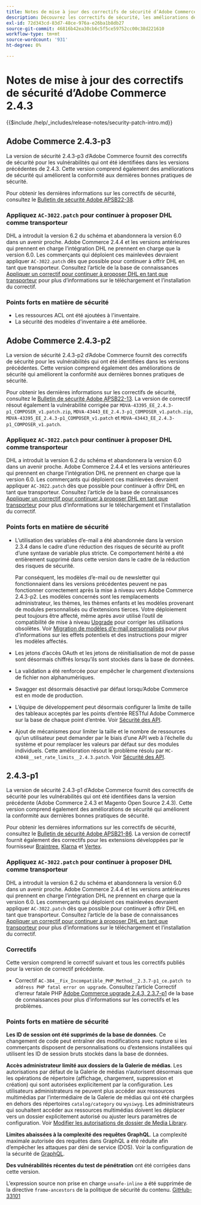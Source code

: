 ```yaml
---
title: Notes de mise à jour des correctifs de sécurité d’Adobe Commerce 2.4.3
description: Découvrez les correctifs de sécurité, les améliorations de sécurité et les autres mises à jour liées à la sécurité inclus dans les versions des correctifs de sécurité pour Adobe Commerce version 2.4.3.
exl-id: 72d343cd-83d7-48ce-976a-e26ba1b8db27
source-git-commit: 46816b42ea30cb6c5f5ce59752cc00c38d221610
workflow-type: tm+mt
source-wordcount: '931'
ht-degree: 0%

---
```



# Notes de mise à jour des correctifs de sécurité d’Adobe Commerce 2.4.3

{{$include /help/_includes/release-notes/security-patch-intro.md}}

## Adobe Commerce 2.4.3-p3

La version de sécurité 2.4.3-p3 d’Adobe Commerce fournit des correctifs de sécurité pour les vulnérabilités qui ont été identifiées dans les versions précédentes de 2.4.3. Cette version comprend également des améliorations de sécurité qui améliorent la conformité aux dernières bonnes pratiques de sécurité.

Pour obtenir les dernières informations sur les correctifs de sécurité, consultez le [Bulletin de sécurité Adobe APSB22-38](https://helpx.adobe.com/security/products/magento/apsb22-38.html).

### Appliquez `AC-3022.patch` pour continuer à proposer DHL comme transporteur

DHL a introduit la version 6.2 du schéma et abandonnera la version 6.0 dans un avenir proche. Adobe Commerce 2.4.4 et les versions antérieures qui prennent en charge l’intégration DHL ne prennent en charge que la version 6.0. Les commerçants qui déploient ces mainlevées devraient appliquer `AC-3022.patch` dès que possible pour continuer à offrir DHL en tant que transporteur. Consultez l’article de la base de connaissances [Appliquer un correctif pour continuer à proposer DHL en tant que transporteur](https://support.magento.com/hc/en-us/articles/7707818131597-Apply-a-patch-to-continue-offering-DHL-as-shipping-carrier) pour plus d’informations sur le téléchargement et l’installation du correctif.

### Points forts en matière de sécurité

* Les ressources ACL ont été ajoutées à l&#39;inventaire.
* La sécurité des modèles d&#39;inventaire a été améliorée.



## Adobe Commerce 2.4.3-p2

La version de sécurité 2.4.3-p2 d’Adobe Commerce fournit des correctifs de sécurité pour les vulnérabilités qui ont été identifiées dans les versions précédentes. Cette version comprend également des améliorations de sécurité qui améliorent la conformité aux dernières bonnes pratiques de sécurité.

Pour obtenir les dernières informations sur les correctifs de sécurité, consultez le [Bulletin de sécurité Adobe APSB22-13](https://helpx.adobe.com/security/products/magento/apsb22-13.html).  La version de correctif résout également la vulnérabilité corrigée par `MDVA-43395_EE_2.4.3-p1_COMPOSER_v1.patch.zip`, `MDVA-43443_EE_2.4.3-p1_COMPOSER_v1.patch.zip`, `MDVA-43395_EE_2.4.3-p1_COMPOSER_v1.patch` et `MDVA-43443_EE_2.4.3-p1_COMPOSER_v1.patch`.


### Appliquez `AC-3022.patch` pour continuer à proposer DHL comme transporteur

DHL a introduit la version 6.2 du schéma et abandonnera la version 6.0 dans un avenir proche. Adobe Commerce 2.4.4 et les versions antérieures qui prennent en charge l’intégration DHL ne prennent en charge que la version 6.0. Les commerçants qui déploient ces mainlevées devraient appliquer `AC-3022.patch` dès que possible pour continuer à offrir DHL en tant que transporteur. Consultez l’article de la base de connaissances [Appliquer un correctif pour continuer à proposer DHL en tant que transporteur](https://support.magento.com/hc/en-us/articles/7707818131597-Apply-a-patch-to-continue-offering-DHL-as-shipping-carrier) pour plus d’informations sur le téléchargement et l’installation du correctif.

### Points forts en matière de sécurité

* L’utilisation des variables d’e-mail a été abandonnée dans la version 2.3.4 dans le cadre d’une réduction des risques de sécurité au profit d’une syntaxe de variable plus stricte. Ce comportement hérité a été entièrement supprimé dans cette version dans le cadre de la réduction des risques de sécurité.

  Par conséquent, les modèles d’e-mail ou de newsletter qui fonctionnaient dans les versions précédentes peuvent ne pas fonctionner correctement après la mise à niveau vers Adobe Commerce 2.4.3-p2. Les modèles concernés sont les remplacements administrateur, les thèmes, les thèmes enfants et les modèles provenant de modules personnalisés ou d’extensions tierces. Votre déploiement peut toujours être affecté, même après avoir utilisé l’outil de compatibilité de mise à niveau [Upgrade](https://experienceleague.adobe.com/docs/commerce-operations/upgrade-guide/upgrade-compatibility-tool/overview.html?lang=en) pour corriger les utilisations obsolètes. Voir [Migration de modèles d’e-mail personnalisés](https://developer.adobe.com/commerce/frontend-core/guide/templates/email-migration/) pour plus d’informations sur les effets potentiels et des instructions pour migrer les modèles affectés.

* Les jetons d’accès OAuth et les jetons de réinitialisation de mot de passe sont désormais chiffrés lorsqu’ils sont stockés dans la base de données. <!-- AC-520 1323-->

* La validation a été renforcée pour empêcher le chargement d’extensions de fichier non alphanumériques. <!-- AC-479-->

* Swagger est désormais désactivé par défaut lorsqu’Adobe Commerce est en mode de production. <!-- AC-1450-->

* L’équipe de développement peut désormais configurer la limite de taille des tableaux acceptés par les points d’entrée RESTful Adobe Commerce sur la base de chaque point d’entrée. Voir [Sécurité des API](https://developer.adobe.com/commerce/webapi/get-started/api-security/). <!-- AC-465-->

* Ajout de mécanismes pour limiter la taille et le nombre de ressources qu’un utilisateur peut demander par le biais d’une API web à l’échelle du système et pour remplacer les valeurs par défaut sur des modules individuels. Cette amélioration résout le problème résolu par `MC-43048__set_rate_limits__2.4.3.patch`. Voir [Sécurité des API](https://developer.adobe.com/commerce/webapi/get-started/api-security/). <!-- AC-1120-->


## 2.4.3-p1

La version de sécurité 2.4.3-p1 d’Adobe Commerce fournit des correctifs de sécurité pour les vulnérabilités qui ont été identifiées dans la version précédente (Adobe Commerce 2.4.3 et Magento Open Source 2.4.3). Cette version comprend également des améliorations de sécurité qui améliorent la conformité aux dernières bonnes pratiques de sécurité.


Pour obtenir les dernières informations sur les correctifs de sécurité, consultez le [Bulletin de sécurité Adobe APSB21-86](https://helpx.adobe.com/security/products/magento/apsb21-86.html). La version de correctif fournit également des correctifs pour les extensions développées par le fournisseur [Braintree](https://experienceleague.adobe.com/docs/commerce-admin/stores-sales/payments/braintree.html), [Klarna](https://marketplace.magento.com/klarna-m2-klarna.html) et [Vertex](https://marketplace.magento.com/vertexinc-vertex-tax-module.html).

### Appliquez `AC-3022.patch` pour continuer à proposer DHL comme transporteur

DHL a introduit la version 6.2 du schéma et abandonnera la version 6.0 dans un avenir proche. Adobe Commerce 2.4.4 et les versions antérieures qui prennent en charge l’intégration DHL ne prennent en charge que la version 6.0. Les commerçants qui déploient ces mainlevées devraient appliquer `AC-3022.patch` dès que possible pour continuer à offrir DHL en tant que transporteur. Consultez l’article de la base de connaissances [Appliquer un correctif pour continuer à proposer DHL en tant que transporteur](https://support.magento.com/hc/en-us/articles/7707818131597-Apply-a-patch-to-continue-offering-DHL-as-shipping-carrier) pour plus d’informations sur le téléchargement et l’installation du correctif.

### Correctifs

Cette version comprend le correctif suivant et tous les correctifs publiés pour la version de correctif précédente.

* Correctif `AC-384__Fix_Incompatible_PHP_Method__2.3.7-p1_ce.patch to address PHP fatal error on upgrade`. Consultez l’article Correctif d’erreur fatale PHP [Adobe Commerce upgrade 2.4.3, 2.3.7-p1](https://support.magento.com/hc/en-us/articles/4408021533069-Adobe-Commerce-upgrade-2-4-3-2-3-7-p1-PHP-Fatal-error-Hotfix) de la base de connaissances pour plus d’informations sur les correctifs et les problèmes.

### Points forts en matière de sécurité

**Les ID de session ont été supprimés de la base de données**. Ce changement de code peut entraîner des modifications avec rupture si les commerçants disposent de personnalisations ou d’extensions installées qui utilisent les ID de session bruts stockés dans la base de données. <!-- MC-40976-->

**Accès administrateur limité aux dossiers de la Galerie de médias**. Les autorisations par défaut de la Galerie de médias n’autorisent désormais que les opérations de répertoire (affichage, chargement, suppression et création) qui sont autorisées explicitement par la configuration. Les utilisateurs administrateurs ne peuvent plus accéder aux ressources multimédias par l’intermédiaire de la Galerie de médias qui ont été chargées en dehors des répertoires `catalog/category` ou `wysiwyg`. Les administrateurs qui souhaitent accéder aux ressources multimédias doivent les déplacer vers un dossier explicitement autorisé ou ajuster leurs paramètres de configuration. Voir [&#x200B; Modifier les autorisations de dossier de Media Library](https://developer.adobe.com/commerce/php/tutorials/backend/modify-image-library-permissions/). <!-- B2B-1897-->

**Limites abaissées à la complexité des requêtes GraphQL**. La complexité maximale autorisée des requêtes dans GraphQL a été réduite afin d’empêcher les attaques par déni de service (DOS). Voir la configuration de la sécurité de [GraphQL](https://developer.adobe.com/commerce/webapi/graphql/usage/security-configuration/). <!-- PWA-1700-->

**Des vulnérabilités récentes du test de pénétration** ont été corrigées dans cette version. <!-- MC-42431-->

L’expression source non prise en charge `unsafe-inline` a été supprimée de la directive `frame-ancestors` de la politique de sécurité du contenu. [GitHub-33101](https://github.com/magento/magento2/issues/33101)<!-- MC-42632-->

<!-- Last updated from includes: 2025-05-28 17:01:56 -->
